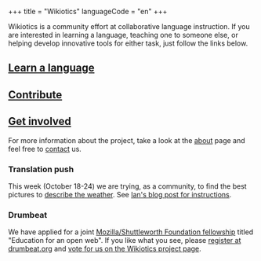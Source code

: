 +++
title = "Wikiotics"
languageCode = "en"
+++

Wikiotics is a community effort at collaborative language instruction.
If you are interested in learning a language, teaching one to someone
else, or helping develop innovative tools for either task, just follow
the links below.

## [Learn a language](/en/Take_a_lesson)

## [Contribute](/en/Contribute)

## [Get involved](/en/Get_involved)

For more information about the project, take a look at the
[about](/en/about) page and feel free to [contact](/en/contact) us.

### Translation push

This week (October 18-24) we are trying, as a community, to find the
best pictures to [describe the weather](/en/Weather_talk). See [Ian's
blog post for
instructions](https://www.drumbeat.org/content/common-goal-talking-about-weather).

### Drumbeat

We have applied for a joint [Mozilla/Shuttleworth Foundation
fellowship](http://www.mozilla.org/grants/education-fellowship.html)
titled "Education for an open web". If you like what you see, please
[register at drumbeat.org](http://www.drumbeat.org/user/register) and
[vote for us on the Wikiotics project
page](http://www.drumbeat.org/node/29376/about).
